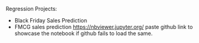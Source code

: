 Regression Projects:
- Black Friday Sales Prediction
- FMCG sales prediction
https://nbviewer.jupyter.org/ paste github link to showcase the notebook if github fails to load the same.
